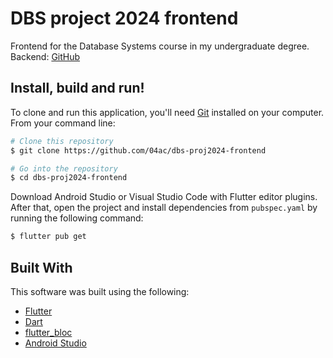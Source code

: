 # DBS project 2024 frontend

Frontend for the Database Systems course in my undergraduate degree.
Backend: [GitHub](https://github.com/04ac/dbs-proj2024-backend)

## Install, build and run!
To clone and run this application, you'll need [Git](https://git-scm.com) installed on your computer. From your command line:

```bash
# Clone this repository
$ git clone https://github.com/04ac/dbs-proj2024-frontend

# Go into the repository
$ cd dbs-proj2024-frontend
```

Download Android Studio or Visual Studio Code with Flutter editor plugins. After that, open the project and install dependencies from ```pubspec.yaml``` by running the following command:
```bash
$ flutter pub get
```


## Built With

This software was built using the following:

- [Flutter](https://flutter.dev/)
- [Dart](https://dart.dev/)
- [flutter_bloc](https://bloclibrary.dev/#/)
- [Android Studio](https://developer.android.com/studio)
